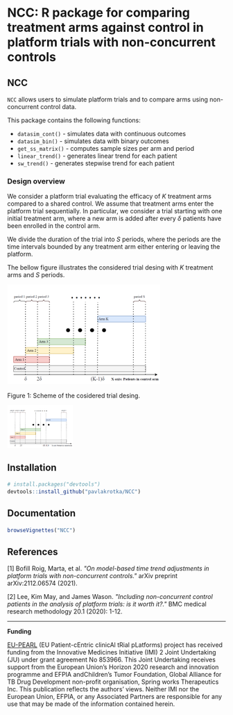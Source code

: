 NCC: R package for comparing treatment arms against control in platform trials with non-concurrent controls
================

NCC
---

`NCC` allows users to simulate platform trials and to compare arms using non-concurrent control data.

This package contains the following functions:

-   `datasim_cont()` - simulates data with continuous outcomes
-   `datasim_bin()` - simulates data with binary outcomes
-   `get_ss_matrix()` - computes sample sizes per arm and period
-   `linear_trend()` - generates linear trend for each patient
-   `sw_trend()` - generates stepwise trend for each patient

### Design overview

We consider a platform trial evaluating the efficacy of *K* treatment arms compared to a shared control. We assume that treatment arms enter the platform trial sequentially. In particular, we consider a trial starting with one initial treatment arm, where a new arm is added after every *δ* patients have been enrolled in the control arm.

We divide the duration of the trial into *S* periods, where the periods are the time intervals bounded by any treatment arm either entering or leaving the platform.

The bellow figure illustrates the considered trial desing with *K* treatment arms and *S* periods.

<img src="trial_general_1.png" alt="Figure 1: Scheme of the cosidered trial desing." width="70%" />
<p class="caption">
Figure 1: Scheme of the cosidered trial desing.
</p>

<img src="trial_general_1.png" alt="Image Title" style="width:30.0%" />

Installation
------------

``` r
# install.packages("devtools") 
devtools::install_github("pavlakrotka/NCC")
```

Documentation
-------------

``` r
browseVignettes("NCC")
```

References
----------

\[1\] Bofill Roig, Marta, et al. *"On model-based time trend adjustments in platform trials with non-concurrent controls."* arXiv preprint arXiv:2112.06574 (2021).

\[2\] Lee, Kim May, and James Wason. *"Including non-concurrent control patients in the analysis of platform trials: is it worth it?."* BMC medical research methodology 20.1 (2020): 1-12.

------------------------------------------------------------------------

**Funding**

[EU-PEARL](https://eu-pearl.eu/) (EU Patient-cEntric clinicAl tRial pLatforms) project has received funding from the Innovative Medicines Initiative (IMI) 2 Joint Undertaking (JU) under grant agreement No 853966. This Joint Undertaking receives support from the European Union’s Horizon 2020 research and innovation programme and EFPIA andChildren’s Tumor Foundation, Global Alliance for TB Drug Development non-profit organisation, Spring works Therapeutics Inc. This publication reflects the authors’ views. Neither IMI nor the European Union, EFPIA, or any Associated Partners are responsible for any use that may be made of the information contained herein.

